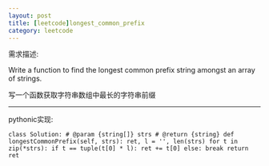 ```yaml
---
layout: post
title: [leetcode]longest_common_prefix
category: leetcode
---
```


需求描述:

Write a function to find the longest common prefix string amongst an array of strings. 

写一个函数获取字符串数组中最长的字符串前缀

***
pythonic实现:

`class Solution:
    # @param {string[]} strs
    # @return {string}
    def longestCommonPrefix(self, strs):
        ret, l = '', len(strs)
        for t in zip(*strs):
            if t == tuple(t[0] * l):
                ret += t[0]
            else:
                break
        return ret`
